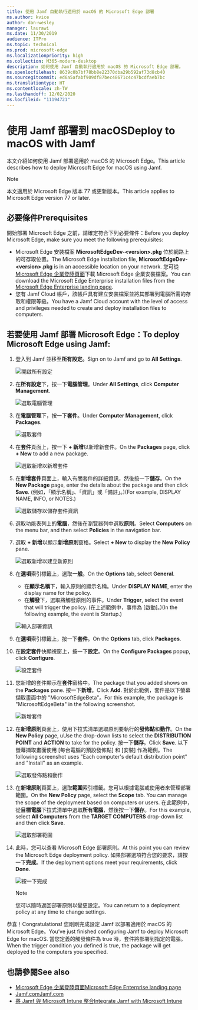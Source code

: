 ```yaml
---
title: 使用 Jamf 自動執行適用於 macOS 的 Microsoft Edge 部署
ms.author: kvice
author: dan-wesley
manager: laurawi
ms.date: 11/30/2019
audience: ITPro
ms.topic: technical
ms.prod: microsoft-edge
ms.localizationpriority: high
ms.collection: M365-modern-desktop
description: 如何使用 Jamf 自動執行適用於 macOS 的 Microsoft Edge 部署。
ms.openlocfilehash: 8639c0b7bf78bb8e22370dba29b592af73d8cb40
ms.sourcegitcommit: ed6a5afabf909df87bec48671c4c47bcdfaeb7bc
ms.translationtype: HT
ms.contentlocale: zh-TW
ms.lasthandoff: 12/02/2020
ms.locfileid: "11194721"
---
```

# <span data-ttu-id="a82b1-103">使用 Jamf 部署到 macOS</span><span class="sxs-lookup"><span data-stu-id="a82b1-103">Deploy to macOS with Jamf</span></span>

<span data-ttu-id="a82b1-104">本文介紹如何使用 Jamf 部署適用於 macOS 的 Microsoft Edge。</span><span class="sxs-lookup"><span data-stu-id="a82b1-104">This article describes how to deploy Microsoft Edge for macOS using Jamf.</span></span>

> [!NOTE]
> <span data-ttu-id="a82b1-105">本文適用於 Microsoft Edge 版本 77 或更新版本。</span><span class="sxs-lookup"><span data-stu-id="a82b1-105">This article applies to Microsoft Edge version 77 or later.</span></span>

## <span data-ttu-id="a82b1-106">必要條件</span><span class="sxs-lookup"><span data-stu-id="a82b1-106">Prerequisites</span></span>

<span data-ttu-id="a82b1-107">開始部署 Microsoft Edge 之前，請確定符合下列必要條件：</span><span class="sxs-lookup"><span data-stu-id="a82b1-107">Before you deploy Microsoft Edge, make sure you meet the following prerequisites:</span></span>

- <span data-ttu-id="a82b1-108">Microsoft Edge 安裝檔案 **MicrosoftEdgeDev-\<version\>.pkg** 位於網路上的可存取位置。</span><span class="sxs-lookup"><span data-stu-id="a82b1-108">The Microsoft Edge installation file,  **MicrosoftEdgeDev-\<version\>.pkg** is in an accessible location on your network.</span></span> <span data-ttu-id="a82b1-109">您可從 [Microsoft Edge 企業登陸頁面](https://aka.ms/EdgeEnterprise)下載 Microsoft Edge 企業安裝檔案。</span><span class="sxs-lookup"><span data-stu-id="a82b1-109">You can download the Microsoft Edge Enterprise installation files from the [Microsoft Edge Enterprise landing page](https://aka.ms/EdgeEnterprise).</span></span>
- <span data-ttu-id="a82b1-110">您有 Jamf Cloud 帳戶，該帳戶具有建立安裝檔案並將其部署到電腦所需的存取和權限等級。</span><span class="sxs-lookup"><span data-stu-id="a82b1-110">You have a Jamf Cloud account with the level of access and privileges needed to create and deploy installation files to computers.</span></span>

## <span data-ttu-id="a82b1-111">若要使用 Jamf 部署 Microsoft Edge：</span><span class="sxs-lookup"><span data-stu-id="a82b1-111">To deploy Microsoft Edge using Jamf:</span></span>

1. <span data-ttu-id="a82b1-112">登入到 Jamf 並移至**所有設定。**</span><span class="sxs-lookup"><span data-stu-id="a82b1-112">Sign on to Jamf and go to **All Settings**.</span></span>

    ![開啟所有設定](./media/mac-deploy/jamf-dash-main-open-settings.png)

2. <span data-ttu-id="a82b1-114">在**所有設定**下，按一下**電腦管理**。</span><span class="sxs-lookup"><span data-stu-id="a82b1-114">Under **All Settings**, click **Computer Management**.</span></span>

    ![選取電腦管理](./media/mac-deploy/jamf-all-settings-computer-mgmt.png)

3. <span data-ttu-id="a82b1-116">在**電腦管理**下，按一下**套件**。</span><span class="sxs-lookup"><span data-stu-id="a82b1-116">Under **Computer Management**, click **Packages**.</span></span>

    ![選取套件](./media/mac-deploy/jamf-all-settings-computer-mgmt-pkgs.png)

4. <span data-ttu-id="a82b1-118">在**套件**頁面上，按一下 **+ 新增**以新增新套件。</span><span class="sxs-lookup"><span data-stu-id="a82b1-118">On the **Packages** page, click **+ New** to add a new package.</span></span>

    ![選取新增以新增套件](./media/mac-deploy/jamf-all-settings-computer-mgmt-new-pkg.png)

5. <span data-ttu-id="a82b1-120">在**新增套件**頁面上，輸入有關套件的詳細資訊，然後按一下**儲存**。</span><span class="sxs-lookup"><span data-stu-id="a82b1-120">On the **New Package** page, enter the details about the package and then click **Save**.</span></span> <span data-ttu-id="a82b1-121">(例如，「顯示名稱」、「資訊」或「備註」。)</span><span class="sxs-lookup"><span data-stu-id="a82b1-121">(For example, DISPLAY NAME, INFO, or NOTES.)</span></span>

    ![選取儲存以儲存套件資訊](./media/mac-deploy/jamf-all-settings-computer-mgmt-save-pkg-info.png)

6. <span data-ttu-id="a82b1-123">選取功能表列上的**電腦**，然後在瀏覽器列中選取**原則**。</span><span class="sxs-lookup"><span data-stu-id="a82b1-123">Select **Computers** on the menu bar, and then select **Policies** in the navigation bar.</span></span>

7. <span data-ttu-id="a82b1-124">選取 **+ 新增**以顯示**新增原則**窗格。</span><span class="sxs-lookup"><span data-stu-id="a82b1-124">Select **+ New** to display the **New Policy** pane.</span></span>

    ![選取新增以建立新原則](./media/mac-deploy/jamf-all-settings-computer-new-policy.png)

8. <span data-ttu-id="a82b1-126">在**選項**索引標籤上，選取**一般**。</span><span class="sxs-lookup"><span data-stu-id="a82b1-126">On the **Options** tab, select **General**.</span></span>

    - <span data-ttu-id="a82b1-127">在**顯示名稱**下，輸入原則的顯示名稱。</span><span class="sxs-lookup"><span data-stu-id="a82b1-127">Under **DISPLAY NAME**, enter the display name for the policy.</span></span>
    - <span data-ttu-id="a82b1-128">在**觸發**下，選取將觸發原則的事件。</span><span class="sxs-lookup"><span data-stu-id="a82b1-128">Under **Trigger**, select the event that will trigger the policy.</span></span> <span data-ttu-id="a82b1-129">(在上述範例中，事件為 [啟動]。)</span><span class="sxs-lookup"><span data-stu-id="a82b1-129">(In the following example, the event is Startup.)</span></span>

    ![輸入部署資訊](./media/mac-deploy/jamf-all-settings-computer-cfg-policy.png)

9. <span data-ttu-id="a82b1-131">在**選項**索引標籤上，按一下**套件**。</span><span class="sxs-lookup"><span data-stu-id="a82b1-131">On the **Options** tab, click **Packages**.</span></span>

10. <span data-ttu-id="a82b1-132">在**設定套件**快顯視窗上，按一下**設定**。</span><span class="sxs-lookup"><span data-stu-id="a82b1-132">On the **Configure Packages** popup, click **Configure**.</span></span>

    ![設定套件](./media/mac-deploy/jamf-all-settings-computer-policy-pkg-configure.png)

11. <span data-ttu-id="a82b1-134">您新增的套件顯示在**套件**窗格中。</span><span class="sxs-lookup"><span data-stu-id="a82b1-134">The package that you added shows on the **Packages** pane.</span></span> <span data-ttu-id="a82b1-135">按一下**新增**。</span><span class="sxs-lookup"><span data-stu-id="a82b1-135">Click **Add**.</span></span> <span data-ttu-id="a82b1-136">對於此範例，套件是以下螢幕擷取畫面中的 "MicrosoftEdgeBeta"。</span><span class="sxs-lookup"><span data-stu-id="a82b1-136">For this example, the package is "MicrosoftEdgeBeta" in the following screenshot.</span></span>

    ![新增套件](./media/mac-deploy/jamf-all-settings-computer-policy-pkg-add-beta.png)

12. <span data-ttu-id="a82b1-138">在**新增原則**頁面上，使用下拉式清單選取原則要執行的**發佈點**和**動作**。</span><span class="sxs-lookup"><span data-stu-id="a82b1-138">On the **New Policy** page, uUse the drop-down lists to select the **DISTRIBUTION POINT** and **ACTION** to take for the policy.</span></span> <span data-ttu-id="a82b1-139">按一下**儲存**。</span><span class="sxs-lookup"><span data-stu-id="a82b1-139">Click **Save**.</span></span> <span data-ttu-id="a82b1-140">以下螢幕擷取畫面使用 [每台電腦的預設發佈點] 和 [安裝] 作為範例。</span><span class="sxs-lookup"><span data-stu-id="a82b1-140">The following screenshot uses "Each computer's default distribution point" and "Install" as an example.</span></span>

    ![選取發佈點和動作](./media/mac-deploy/jamf-all-settings-computer-mgmt-pkg-cfg-distro.png)

13. <span data-ttu-id="a82b1-142">在**新增原則**頁面上，選取**範圍**索引標籤。您可以根據電腦或使用者來管理部署範圍。</span><span class="sxs-lookup"><span data-stu-id="a82b1-142">On the **New Policy** page, select the **Scope** tab. You can manage the scope of the deployment based on computers or users.</span></span> <span data-ttu-id="a82b1-143">在此範例中，從**目標電腦**下拉式清單中選取**所有電腦**，然後按一下**儲存**。</span><span class="sxs-lookup"><span data-stu-id="a82b1-143">For this example, select **All Computers** from the **TARGET COMPUTERS** drop-down list and then click **Save**.</span></span>

    ![選取部署範圍](./media/mac-deploy/jamf-all-settings-computer-mgmt-add-target.png)

14. <span data-ttu-id="a82b1-145">此時，您可以查看 Microsoft Edge 部署原則。</span><span class="sxs-lookup"><span data-stu-id="a82b1-145">At this point you can review the Microsoft Edge deployment policy.</span></span> <span data-ttu-id="a82b1-146">如果部署選項符合您的要求，請按一下**完成**。</span><span class="sxs-lookup"><span data-stu-id="a82b1-146">If the deployment options meet your requirements, click **Done**.</span></span>

    ![按一下完成](./media/mac-deploy/jamf-all-settings-computer-mgmt-finish-add-deployment.png)

    > [!NOTE]
    > <span data-ttu-id="a82b1-148">您可以隨時返回部署原則以變更設定。</span><span class="sxs-lookup"><span data-stu-id="a82b1-148">You can return to a deployment policy at any time to change settings.</span></span>

<span data-ttu-id="a82b1-149">恭喜！</span><span class="sxs-lookup"><span data-stu-id="a82b1-149">Congratulations!</span></span> <span data-ttu-id="a82b1-150">您剛剛完成設定 Jamf 以部署適用於 macOS 的 Microsoft Edge。</span><span class="sxs-lookup"><span data-stu-id="a82b1-150">You’ve just finished configuring Jamf to deploy Microsoft Edge for macOS.</span></span> <span data-ttu-id="a82b1-151">當您定義的觸發條件為 true 時，套件將部署到指定的電腦。</span><span class="sxs-lookup"><span data-stu-id="a82b1-151">When the trigger condition you defined is true, the package will get deployed to the computers you specified.</span></span>

## <span data-ttu-id="a82b1-152">也請參閱</span><span class="sxs-lookup"><span data-stu-id="a82b1-152">See also</span></span>

- [<span data-ttu-id="a82b1-153">Microsoft Edge 企業登陸頁面</span><span class="sxs-lookup"><span data-stu-id="a82b1-153">Microsoft Edge Enterprise landing page</span></span>](https://aka.ms/EdgeEnterprise)
- [<span data-ttu-id="a82b1-154">Jamf.com</span><span class="sxs-lookup"><span data-stu-id="a82b1-154">Jamf.com</span></span>](https://www.jamf.com/)
- [<span data-ttu-id="a82b1-155">將 Jamf 與 Microsoft Intune 整合</span><span class="sxs-lookup"><span data-stu-id="a82b1-155">Integrate Jamf with Microsoft Intune</span></span>](https://docs.microsoft.com/intune/conditional-access-integrate-jamf)
